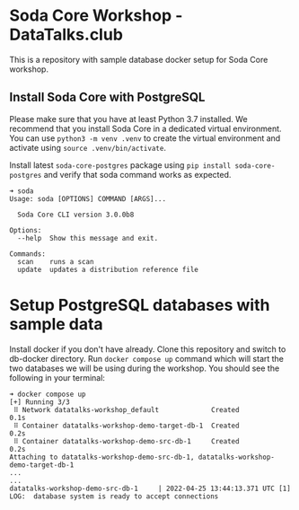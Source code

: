 # Soda Core Workshop - DataTalks.club

This is a repository with sample database docker setup for Soda Core workshop.

## Install Soda Core with PostgreSQL

Please make sure that you have at least Python 3.7 installed. We recommend that
you install Soda Core in a dedicated virtual environment. You can use `python3
-m venv .venv` to create the virtual environment and activate using `source
.venv/bin/activate`.

Install latest `soda-core-postgres` package using `pip install
soda-core-postgres` and verify that soda command works as expected.

```
➜ soda
Usage: soda [OPTIONS] COMMAND [ARGS]...

  Soda Core CLI version 3.0.0b8

Options:
  --help  Show this message and exit.

Commands:
  scan    runs a scan
  update  updates a distribution reference file
```

# Setup PostgreSQL databases with sample data

Install docker if you don't have already. Clone this repository and switch to
db-docker directory. Run `docker compose up` command which will start the two
databases we will be using during the workshop. You should see the following in
your terminal:

```
➜ docker compose up
[+] Running 3/3
 ⠿ Network datatalks-workshop_default             Created                                                                               0.1s
 ⠿ Container datatalks-workshop-demo-target-db-1  Created                                                                               0.2s
 ⠿ Container datatalks-workshop-demo-src-db-1     Created                                                                               0.2s
Attaching to datatalks-workshop-demo-src-db-1, datatalks-workshop-demo-target-db-1
...
...
datatalks-workshop-demo-src-db-1     | 2022-04-25 13:44:13.371 UTC [1] LOG:  database system is ready to accept connections

```
